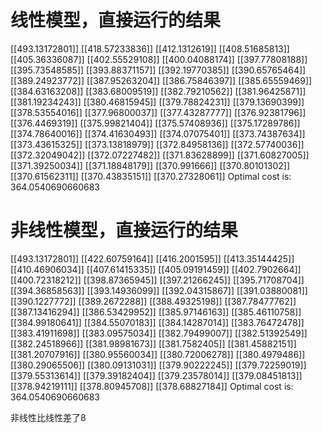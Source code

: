 # 线性模型，直接运行的结果
[[493.13172801]]
[[418.57233836]]
[[412.1312619]]
[[408.51685813]]
[[405.36336087]]
[[402.55529108]]
[[400.04088174]]
[[397.77808188]]
[[395.73548585]]
[[393.88371157]]
[[392.19770385]]
[[390.65765464]]
[[389.24923772]]
[[387.95263204]]
[[386.75846397]]
[[385.65559469]]
[[384.63163208]]
[[383.68009519]]
[[382.79210562]]
[[381.96425871]]
[[381.19234243]]
[[380.46815945]]
[[379.78824231]]
[[379.13690399]]
[[378.53554016]]
[[377.96800037]]
[[377.43287777]]
[[376.92381796]]
[[376.4469319]]
[[375.99821404]]
[[375.57408936]]
[[375.17289786]]
[[374.78640016]]
[[374.41630493]]
[[374.07075401]]
[[373.74387634]]
[[373.43615325]]
[[373.13818979]]
[[372.84958136]]
[[372.57740036]]
[[372.32049042]]
[[372.07227482]]
[[371.83628899]]
[[371.60827005]]
[[371.39250034]]
[[371.18848179]]
[[370.991666]]
[[370.80101302]]
[[370.61562311]]
[[370.43835151]]
[[370.27328061]]
Optimal cost is:  364.0540690660683

# 非线性模型，直接运行的结果
[[493.13172801]]
[[422.60759164]]
[[416.2001595]]
[[413.35144425]]
[[410.46906034]]
[[407.61415335]]
[[405.09191459]]
[[402.7902664]]
[[400.72318212]]
[[398.87365945]]
[[397.21266245]]
[[395.71708704]]
[[394.36858563]]
[[393.14936099]]
[[392.04315867]]
[[391.03880081]]
[[390.1227772]]
[[389.2672288]]
[[388.49325198]]
[[387.78477762]]
[[387.13416294]]
[[386.53429952]]
[[385.97146163]]
[[385.46110758]]
[[384.99180641]]
[[384.55070183]]
[[384.14287014]]
[[383.76472478]]
[[383.41911698]]
[[383.09575034]]
[[382.79499007]]
[[382.51392549]]
[[382.24518966]]
[[381.98981673]]
[[381.7582405]]
[[381.45882151]]
[[381.20707916]]
[[380.95560034]]
[[380.72006278]]
[[380.4979486]]
[[380.29065506]]
[[380.09131031]]
[[379.90222245]]
[[379.72259019]]
[[379.55313614]]
[[379.39182404]]
[[379.23578014]]
[[379.08451813]]
[[378.94219111]]
[[378.80945708]]
[[378.68827184]]
Optimal cost is:  364.0540690660683

非线性比线性差了8